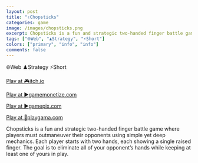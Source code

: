 ```yaml
---
layout: post
title: "✌️Chopsticks"
categories: game
image: /images/chopsticks.png
excerpt: Chopsticks is a fun and strategic two-handed finger battle game where players must outmaneuver their opponents using simple yet deep mechanics. Each player starts with two hands, each showing a single raised finger. The goal is to eliminate all of your opponent’s hands while keeping at least one of yours in play.
tags: ["🌐Web", "♟️Strategy", "⚡Short"]
colors: ["primary", "info", "info"]
comments: false
---
```


<span class="badge badge-primary">🌐Web</span>
<span class="badge badge-info">♟️Strategy</span>
<span class="badge badge-info">⚡Short</span>

<a href="https://sublevelgames.itch.io/chopsticks" class="btn btn-primary btn-lg">Play at 🎮itch.io</a>

<a href="https://html5.gamemonetize.co/modt6aduzt73c8pup01fl3l1zi0vpt6x/" class="btn btn-primary btn-lg">Play at ▶️gamemonetize.com</a>

<a href="https://www.gamepix.com/play/chopsticks" class="btn btn-primary btn-lg">Play at ▶️gamepix.com</a>

<a href="https://playgama.com/game/chopsticks" class="btn btn-primary btn-lg">Play at 💜playgama.com</a>

Chopsticks is a fun and strategic two-handed finger battle game where players must outmaneuver their opponents using simple yet deep mechanics. Each player starts with two hands, each showing a single raised finger. The goal is to eliminate all of your opponent’s hands while keeping at least one of yours in play.